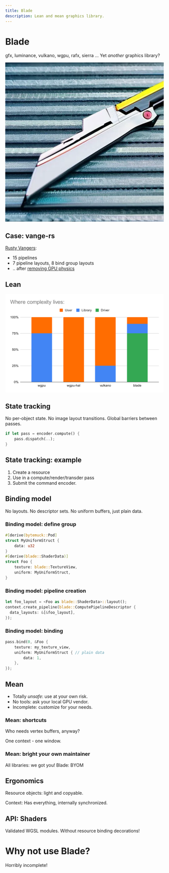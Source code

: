 ```yaml
---
title: Blade
description: Lean and mean graphics library.
---
```


# Blade

gfx, luminance, vulkano, wgpu, rafx, sierra ...
Yet *another* graphics library?

![logo](logo.png)

## Case: vange-rs

[Rusty Vangers](https://vange.rs/):
  - 15 pipelines
  - 7 pipeline layouts, 8 bind group layouts
  - .. after [removing GPU physics](https://github.com/kvark/vange-rs/commit/c54426c3d6438dd1fd34e2d26147d06fff5065f9)

<!--
yes, but different
must be FUN
other examples: Veloren
-->

## Lean

![complexity](where-complexity-lives.svg)

<!--
Who does the heavy lifting?
wgpu-hal, rafx-api, sierra: **user**
vulkano: user/types/macros/library
wgpu, rafx, arcana: **library**
blade: **driver**
-->

## State tracking

No per-object state. No image layout transitions.
Global barriers between passes.
```rust
if let pass = encoder.compute() {
    pass.dispatch(..);
}
```
<!-- all images are VK_LAYOUT_GENERAL -->

## State tracking: example

1. Create a resource
2. Use in a compute/render/transder pass
3. Submit the command encoder.

## Binding model

No layouts. No descriptor sets.
No uniform buffers, just plain data.

<!-- no headache, no caching -->

### Binding model: define group

```rust
#[derive(bytemuck::Pod]
struct MyUniformStruct {
    data: u32
}
#[derive(blade::ShaderData)]
struct Foo {
    texture: blade::TextureView,
    uniform: MyUniformStruct,
}
```

### Binding model: pipeline creation

```rust
let foo_layout = <Foo as blade::ShaderData>::layout();
context.create_pipeline(blade::ComputePipelineDescriptor {
  data_layouts: &[&foo_layout],
});
```

### Binding model: binding

```rust
pass.bind(0, &Foo {
    texture: my_texture_view,
    uniform: MyUniformStruct { // plain data
        data: 1,
    },
});
```

## Mean

- Totally *unsafe*: use at your own risk.
- No tools: ask your local GPU vendor.
- Incomplete: customize for your needs.

<!-- use your own validation and capturing -->

### Mean: shortcuts

Who needs vertex buffers, anyway?

One context - one window.

### Mean: bright your own maintainer

All libraries: we got you!
Blade: BYOM

## Ergonomics

Resource objects: light and copyable.

Context: Has everything, internally synchronized.

## API: Shaders

Validated WGSL modules.
Without resource binding decorations!

# Why not use Blade?

Horribly incomplete!
